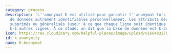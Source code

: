 ```yaml
---
category: process
description: 'L''anonymat K est utilisé pour garantir l''anonymat lors de la divulgation
  de données autrement identifiables personnellement. Les attributs des données sont
  supprimés ou généralisés jusqu''à ce que chaque ligne soit identique à au moins
  k-1 autres lignes. À ce stade, on dit que la base de données est k-anonyme. '
icon: https://res.cloudinary.com/helpful-places/image/upload/v1664832751/dtpr-icons/process/deidentified_sfq92y.svg
id: k_anonymity
name: K-Anonymat
---
```

